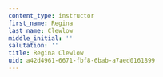 ```yaml
---
content_type: instructor
first_name: Regina
last_name: Clewlow
middle_initial: ''
salutation: ''
title: Regina Clewlow
uid: a42d4961-6671-fbf8-6bab-a7aed0161899
---
```

